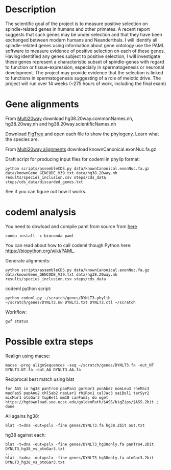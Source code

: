 
# Description
The scientific goal of the project is to measure positive selection on spindle-related genes in humans and other primates. A recent report suggests that such genes may be under selection and that they have been exchanged between modern humans and Neanderthals. I will identify all spindle-related genes using information about gene ontology use the PAML software to measure evidence of positive selection on each of these genes. Having identified any genes subject to positive selection, I will investigate these genes represent a characteristic subset of spindle-genes with regard to function or tissue-expression, especially in spermatogenesis or neuronal development. The project may provide evidence that the selection is linked to functions in spermatogenesis suggesting of a role of meiotic drive. The project will run over 14 weeks (~275 hours of work, including the final exam)

# Gene alignments

From [Multi20way](https://hgdownload.soe.ucsc.edu/goldenPath/hg38/multiz20way/) download hg38.20way.commonNames.nh, hg38.20way.nh and hg38.20way.scientificNames.nh

Download [FigTree](https://github.com/rambaut/figtree/releases) and open each file to show the phylogeny. Learn what the species are.

From [Multi20way alignments](https://hgdownload.soe.ucsc.edu/goldenPath/hg38/multiz20way/alignments/) download knownCanonical.exonNuc.fa.gz 

Draft script for producing input files for codeml in phylip format:

    python scripts/assembleCDS.py data/knownCanonical.exonNuc.fa.gz data/knownGene_GENCODE_V39.txt data/hg38.20way.nh results/species_inclusion.csv steps/cds_data steps/cds_data/discarded_genes.txt

See if you can figure out how it works.
    
# codeml analysis

You need to dowload and compile paml from source from [here](http://abacus.gene.ucl.ac.uk/software/)

    conda install -c bioconda paml

You can read about how to call codeml though Python here: https://biopython.org/wiki/PAML.

Generate alignments:

    python scripts/assembleCDS.py data/knownCanonical.exonNuc.fa.gz data/knownGene_GENCODE_V39.txt data/hg38.20way.nh results/species_inclusion.csv steps/cds_data

codeml python script:

    python codeml.py ~/scratch/genes/DYNLT3.phylib ~/scratch/genes/DYNLT3.nw DYNLT3.txt DYNLT3.ctl ~/scratch

Workflow:

    gwf status

# Possible extra steps

Realign using macse: 

    macse -prog alignSequences -seq ~/scratch/genes/DYNLT3.fa -out_NT DYNLT3.NT.fa -out_AA DYNLT3.AA.fa

Reciprocal best match using blat

    for ASS in hg38 panTro4 panPan1 gorGor3 ponAbe2 nomLeu3 rheMac3 macFas5 papAnu2 chlSab2 nasLar1 rhiRox1 calJac3 saiBol1 tarSyr2 micMur1 otoGar3 tupBel1 mm10 canFam3; do wget https://hgdownload.soe.ucsc.edu/goldenPath/$ASS/bigZips/$ASS.2bit ; done

All agains hg38:

    blat -t=dna -out=pslx -fine genes/DYNLT3.fa hg38.2bit out.txt

hg38 against each:

    blat -t=dna -out=pslx -fine genes/DYNLT3_hg38only.fa panTro4.2bit DYNLT3_hg38_vs_otoGar3.txt
    ...
    blat -t=dna -out=pslx -fine genes/DYNLT3_hg38only.fa otoGar3.2bit DYNLT3_hg38_vs_otoGar3.txt



